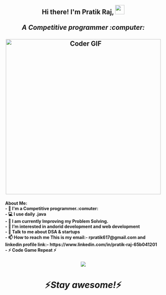 <h2 align="center">
 <abc>
  <br>Hi there! I'm Pratik Raj, <img src="https://user-images.githubusercontent.com/42378118/110234147-e3259600-7f4e-11eb-95be-0c4047144dea.gif" width="30"><br>
  <br><em>A Competitive programmer :computer:</em><br>  
  <br>
    <img src="https://media.giphy.com/media/SWoSkN6DxTszqIKEqv/giphy.gif" alt="Coder GIF" width="500">
 </abc> 
</h2>
<h4 align = "left>
### <img src="https://github.com/TheDudeThatCode/TheDudeThatCode/blob/master/Assets/Developer.gif" width="45px">About Me: <br>
- 🏦 I'm a Competitive programmer.:comuter:<br>
- 💻 I use daily .java <br>
- 📖 I am currently Improving my Problem Solving. <br> 
- 👀 I’m interested in andorid development and web development<br>
- 💬 Talk to me about DSA & startups <br>
- 📫 How to reach me This is my email:- rpratik617@gmail.com and linkedin profile link:- https://www.linkedin.com/in/pratik-raj-65b041201 <br>                                                  
- ⚡ Code Game Repeat ⚡<br>
</h4>                              

                                                                       
<h3 align ="center">                                                                                                    
<img src="https://github-readme-stats.vercel.app/api?username=Pratikraj001&&show_icons=true&title_color=ffffff&icon_color=bb2acf&text_color=daf7dc&bg_color=151515">
</h3>
<h1 align='center'>⚡️<i>Stay awesome!</i>⚡️</h1>
<!---
Pratikraj001/Pratikraj001 is a ✨ special ✨ repository because its `README.md` (this file) appears on your GitHub profile.
You can click the Preview link to take a look at your changes.
--->
